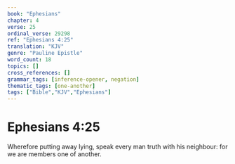 ```yaml
---
book: "Ephesians"
chapter: 4
verse: 25
ordinal_verse: 29298
ref: "Ephesians 4:25"
translation: "KJV"
genre: "Pauline Epistle"
word_count: 18
topics: []
cross_references: []
grammar_tags: [inference-opener, negation]
thematic_tags: [one-another]
tags: ["Bible","KJV","Ephesians"]
---
```


# Ephesians 4:25

Wherefore putting away lying, speak every man truth with his neighbour: for we are members one of another.
